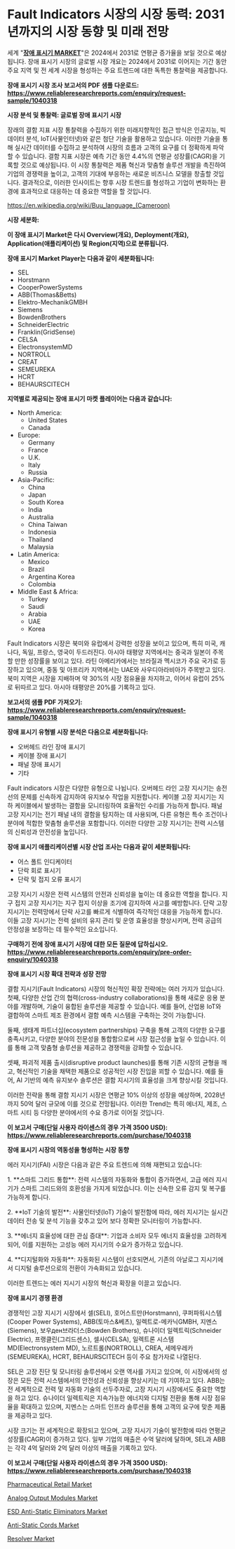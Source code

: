 <p><h1>Fault Indicators 시장의 시장 동력: 2031년까지의 시장 동향 및 미래 전망</h1></p><p>세계 "<strong><a href="https://www.reliableresearchreports.com/fault-indicators-r1040318">장애 표시기 MARKET</a></strong>"은 2024에서 2031로 연평균 증가율을 보일 것으로 예상됩니다. 장애 표시기 시장의 글로벌 시장 개요는 2024에서 2031로 이어지는 기간 동안 주요 지역 및 전 세계 시장을 형성하는 주요 트렌드에 대한 독특한 통찰력을 제공합니다.</p>
<p><strong>장애 표시기 시장 조사 보고서의 PDF 샘플 다운로드: <a href="https://www.reliableresearchreports.com/enquiry/request-sample/1040318">https://www.reliableresearchreports.com/enquiry/request-sample/1040318</a></strong></p>
<p><strong>시장 분석 및 통찰력: 글로벌 장애 표시기 시장</strong></p>
<p><p>장래의 결함 지표 시장 통찰력을 수집하기 위한 미래지향적인 접근 방식은 인공지능, 빅데이터 분석, IoT(사물인터넷)와 같은 첨단 기술을 활용하고 있습니다. 이러한 기술을 통해 실시간 데이터를 수집하고 분석하여 시장의 흐름과 고객의 요구를 더 정확하게 파악할 수 있습니다. 결함 지표 시장은 예측 기간 동안 4.4%의 연평균 성장률(CAGR)을 기록할 것으로 예상됩니다. 이 시장 통찰력은 제품 혁신과 맞춤형 솔루션 개발을 촉진하여 기업의 경쟁력을 높이고, 고객의 기대에 부응하는 새로운 비즈니스 모델을 창출할 것입니다. 결과적으로, 이러한 인사이트는 향후 시장 트렌드를 형성하고 기업이 변화하는 환경에 효과적으로 대응하는 데 중요한 역할을 할 것입니다.</p></p>
<p><a href="%7CAUTHORITHY_DOMAIN_URL%7C">https://en.wikipedia.org/wiki/Buu_language_(Cameroon)</a></p>
<p><strong>시장 세분화:</strong></p>
<p><strong>이 장애 표시기 Market은 다시 Overview(개요), Deployment(개요), Application(애플리케이션) 및 Region(지역)으로 분류됩니다.</strong></p>
<p><strong>장애 표시기 Market Player는 다음과 같이 세분화됩니다:</strong></p>
<p><ul><li>SEL</li><li>Horstmann</li><li>CooperPowerSystems</li><li>ABB(Thomas&Betts)</li><li>Elektro-MechanikGMBH</li><li>Siemens</li><li>BowdenBrothers</li><li>SchneiderElectric</li><li>Franklin(GridSense)</li><li>CELSA</li><li>ElectronsystemMD</li><li>NORTROLL</li><li>CREAT</li><li>SEMEUREKA</li><li>HCRT</li><li>BEHAURSCITECH</li></ul></p>
<p><strong>지역별로 제공되는 장애 표시기 마켓 플레이어는 다음과 같습니다:</strong></p>
<p><ul>
    <li>
        North America:
        <ul>
            <li>United States</li>
            <li>Canada</li>
        </ul>
    </li>
    <li>
        Europe:
        <ul>
            <li>Germany</li>
            <li>France</li>
            <li>U.K.</li>
            <li>Italy</li>
            <li>Russia</li>
        </ul>
    </li>
    <li>
        Asia-Pacific:
        <ul>
            <li>China</li>
            <li>Japan</li>
            <li>South Korea</li>
            <li>India</li>
            <li>Australia</li>
            <li>China Taiwan</li>
            <li>Indonesia</li>
            <li>Thailand</li>
            <li>Malaysia</li>
        </ul>
    </li>
    <li>
        Latin America:
        <ul>
            <li>Mexico</li>
            <li>Brazil</li>
            <li>Argentina Korea</li>
            <li>Colombia</li>
        </ul>
    </li>
    <li>
        Middle East & Africa:
        <ul>
            <li>Turkey</li>
            <li>Saudi</li>
            <li>Arabia</li>
            <li>UAE</li>
            <li>Korea</li>
        </ul>
    </li>
    </ul></p>
<p><p>Fault Indicators 시장은 북미와 유럽에서 강력한 성장을 보이고 있으며, 특히 미국, 캐나다, 독일, 프랑스, 영국이 두드러진다. 아시아 태평양 지역에서는 중국과 일본이 주목할 만한 성장률을 보이고 있다. 라틴 아메리카에서는 브라질과 멕시코가 주요 국가로 등장하고 있으며, 중동 및 아프리카 지역에서는 UAE와 사우디아라비아가 주목받고 있다. 북미 지역은 시장을 지배하며 약 30%의 시장 점유율을 차지하고, 이어서 유럽이 25%로 뒤따르고 있다. 아시아 태평양은 20%를 기록하고 있다.</p></p>
<p><strong>보고서의 샘플 PDF 가져오기: <a href="https://www.reliableresearchreports.com/enquiry/request-sample/1040318">https://www.reliableresearchreports.com/enquiry/request-sample/1040318</a></strong></p>
<p><strong>장애 표시기 유형별 시장 분석은 다음으로 세분화됩니다:</strong></p>
<p><ul><li>오버헤드 라인 장애 표시기</li><li>케이블 장애 표시기</li><li>패널 장애 표시기</li><li>기타</li></ul></p>
<p><p>Fault indicators 시장은 다양한 유형으로 나뉩니다. 오버헤드 라인 고장 지시기는 송전선의 문제를 신속하게 감지하여 유지보수 작업을 지원합니다. 케이블 고장 지시기는 지하 케이블에서 발생하는 결함을 모니터링하여 효율적인 수리를 가능하게 합니다. 패널 고장 지시기는 전기 패널 내의 결함을 탐지하는 데 사용되며, 다른 유형은 특수 조건이나 분야에 적합한 맞춤형 솔루션을 포함합니다. 이러한 다양한 고장 지시기는 전력 시스템의 신뢰성과 안전성을 높입니다.</p></p>
<p><strong>장애 표시기 애플리케이션별 시장 산업 조사는 다음과 같이 세분화됩니다:</strong></p>
<p><ul><li>어스 폴트 인디케이터</li><li>단락 회로 표시기</li><li>단락 및 접지 오류 표시기</li></ul></p>
<p><p>고장 지시기 시장은 전력 시스템의 안전과 신뢰성을 높이는 데 중요한 역할을 합니다. 지구 접지 고장 지시기는 지구 접지 이상을 조기에 감지하여 사고를 예방합니다. 단락 고장 지시기는 전력망에서 단락 사고를 빠르게 식별하여 즉각적인 대응을 가능하게 합니다. 이들 고장 지시기는 전력 설비의 유지 관리 및 운영 효율성을 향상시키며, 전력 공급의 안정성을 보장하는 데 필수적인 요소입니다.</p></p>
<p><strong>구매하기 전에 장애 표시기 시장에 대한 모든 질문에 답하십시오. <a href="https://www.reliableresearchreports.com/enquiry/pre-order-enquiry/1040318">https://www.reliableresearchreports.com/enquiry/pre-order-enquiry/1040318</a></strong></p>
<p><strong>장애 표시기 시장 확대 전략과 성장 전망</strong></p>
<p><p>결함 지시기(Fault Indicators) 시장의 혁신적인 확장 전략에는 여러 가지가 있습니다. 첫째, 다양한 산업 간의 협력(cross-industry collaborations)을 통해 새로운 응용 분야를 개발하며, 기술이 융합된 솔루션을 제공할 수 있습니다. 예를 들어, 산업용 IoT와 결합하여 스마트 제조 환경에서 결함 예측 시스템을 구축하는 것이 가능합니다.</p><p>둘째, 생태계 파트너십(ecosystem partnerships) 구축을 통해 고객의 다양한 요구를 충족시키고, 다양한 분야의 전문성을 통합함으로써 시장 접근성을 높일 수 있습니다. 이를 통해 고객 맞춤형 솔루션을 제공하고 경쟁력을 강화할 수 있습니다.</p><p>셋째, 파괴적 제품 출시(disruptive product launches)를 통해 기존 시장의 균형을 깨고, 혁신적인 기술을 채택한 제품으로 성공적인 시장 진입을 꾀할 수 있습니다. 예를 들어, AI 기반의 예측 유지보수 솔루션은 결함 지시기의 효율성을 크게 향상시킬 것입니다.</p><p>이러한 전략을 통해 결함 지시기 시장은 연평균 10% 이상의 성장을 예상하며, 2028년까지 50억 달러 규모에 이를 것으로 전망됩니다. 이러한 Trend는 특히 에너지, 제조, 스마트 시티 등 다양한 분야에서의 수요 증가로 이어질 것입니다.</p></p>
<p><strong>이 보고서 구매(단일 사용자 라이센스의 경우 가격 3500 USD): <a href="https://www.reliableresearchreports.com/purchase/1040318">https://www.reliableresearchreports.com/purchase/1040318</a></strong></p>
<p><strong>장애 표시기 시장의 역동성을 형성하는 시장 동향</strong></p>
<p><p>에러 지시기(FAI) 시장은 다음과 같은 주요 트렌드에 의해 재편되고 있습니다:</p><p>1. **스마트 그리드 통합**: 전력 시스템의 자동화와 통합이 증가하면서, 고급 에러 지시기가 스마트 그리드와의 호환성을 가지게 되었습니다. 이는 신속한 오류 감지 및 복구를 가능하게 합니다.</p><p>2. **IoT 기술의 발전**: 사물인터넷(IoT) 기술이 발전함에 따라, 에러 지시기는 실시간 데이터 전송 및 분석 기능을 갖추고 있어 보다 정확한 모니터링이 가능합니다.</p><p>3. **에너지 효율성에 대한 관심 증대**: 기업과 소비자 모두 에너지 효율성을 고려하게 되어, 이를 지원하는 고성능 에러 지시기의 수요가 증가하고 있습니다.</p><p>4. **디지털화와 자동화**: 자동화된 시스템이 선호되면서, 기존의 아날로그 지시기에서 디지털 솔루션으로의 전환이 가속화되고 있습니다. </p><p>이러한 트렌드는 에러 지시기 시장의 혁신과 확장을 이끌고 있습니다.</p></p>
<p><strong>장애 표시기 경쟁 환경</strong></p>
<p><p>경쟁적인 고장 지시기 시장에서 셀(SELI), 호어스트만(Horstmann), 쿠퍼파워시스템(Cooper Power Systems), ABB(토마스&베츠), 일렉트로-메카닉GMBH, 지멘스(Siemens), 보우ден브라더스(Bowden Brothers), 슈나이더 일렉트릭(Schneider Electric), 프랭클린(그리드센스), 셀사(CELSA), 일렉트론 시스템MD(Electronsystem MD), 노르트롤(NORTROLL), CREA, 세메우레카(SEMEUREKA), HCRT, BEHAURSCITECH 등이 주요 참가자로 나열된다.</p><p>SEL은 고장 진단 및 모니터링 솔루션에서 오랜 역사를 가지고 있으며, 이 시장에서의 성장은 모든 전력 시스템에서의 안전성과 신뢰성을 향상시키는 데 기여하고 있다. ABB는 전 세계적으로 전력 및 자동화 기술의 선두주자로, 고장 지시기 시장에서도 중요한 역할을 하고 있다. 슈나이더 일렉트릭은 지속가능한 에너지와 디지털 전환을 통해 시장 점유율을 확대하고 있으며, 지멘스는 스마트 인프라 솔루션을 통해 고객의 요구에 맞춘 제품을 제공하고 있다.</p><p>시장 크기는 전 세계적으로 확장되고 있으며, 고장 지시기 기술이 발전함에 따라 연평균 성장률(CAGR)이 증가하고 있다. 일부 기업의 매출은 수억 달러에 달하며, SEL과 ABB는 각각 4억 달러와 2억 달러 이상의 매출을 기록하고 있다.</p></p>
<p><strong>이 보고서 구매(단일 사용자 라이센스의 경우 가격 3500 USD): <a href="https://www.reliableresearchreports.com/purchase/1040318">https://www.reliableresearchreports.com/purchase/1040318</a></strong></p>
<p><p><a href="https://www.linkedin.com/pulse/pharmaceutical-retail-industry-analysis-report-its-market-size-mvkxc?trackingId=BP7ciS2oSgqioKd6eLbTtw%3D%3D">Pharmaceutical Retail Market</a></p><p><a href="https://medium.com/@keith.brown8975/what-innovations-are-shaping-the-analog-output-modules-market-39eeba92190a">Analog Output Modules Market</a></p><p><a href="https://issuu.com/reportprime-2/docs/esd-anti-static-eliminators-market-_12fac5b737c56a">ESD Anti-Static Eliminators Market</a></p><p><a href="https://issuu.com/reportprime-2/docs/anti-static-cords-market-size-2030._a19d79468cf028">Anti-Static Cords Market</a></p><p><a href="https://github.com/julyju69/Market-Research-Report-List-5/blob/main/resolver-market.md">Resolver Market</a></p></p>
